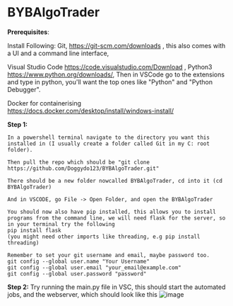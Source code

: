 # BYBAlgoTrader

**Prerequisites**:

Install Following:
Git, https://git-scm.com/downloads , this also comes with a UI and a command line interface,


Visual Studio Code https://code.visualstudio.com/Download ,
Python3 https://www.python.org/downloads/,
Then in VSCode go to the extensions and type in python, you'll want the top ones like "Python" and "Python Debugger".

Docker for containerising
https://docs.docker.com/desktop/install/windows-install/

**Step 1:**

    In a powershell terminal navigate to the directory you want this installed in (I usually create a folder called Git in my C: root folder).
    
    Then pull the repo which should be "git clone https://github.com/Doggydo123/BYBAlgoTrader.git" 
    
    There should be a new folder nowcalled BYBAlgoTrader, cd into it (cd BYBAlgoTrader)
    
    And in VSCODE, go File -> Open Folder, and open the BYBAlgoTrader

    You should now also have pip installed, this allows you to install programs from the command line, we will need flask for the server, so in your terminal try the following 
    pip install flask
    (you might need other imports like threading, e.g pip install threading)

    Remember to set your git username and email, maybe password too. 
    git config --global user.name "Your Username"
    git config --global user.email "your_email@example.com"
    git config --global user.password "password"

**Step 2:**
    Try running the main.py file in VSC, this should start the automated jobs, and the webserver, which should look like this 
![image](https://github.com/Doggydo123/BYBAlgoTrader/assets/87892093/b68248bb-2023-41ef-ab7f-f9aa29af88bf)

